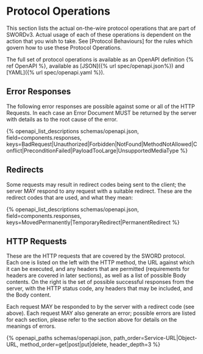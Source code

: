 # Protocol Operations

This section lists the actual on-the-wire protocol operations that are part of SWORDv3.  Actual usage of each of these operations is 
dependent on the action that you wish to take.  See [Protocol Behaviours] for the rules which govern how to use these Protocol Operations.

The full set of protocol operations is available as an OpenAPI definition {% ref OpenAPI %}, available as [JSON]({% url spec/openapi.json%})
and [YAML]({% url spec/openapi.yaml %}).

## Error Responses

The following error responses are possible against some or all of the HTTP Requests.  In each case an Error Document MUST be returned by the 
server with details as to the root cause of the error.

{% 
openapi_list_descriptions
    schemas/openapi.json,
    field=components.responses,
    keys=BadRequest|Unauthorized|Forbidden|NotFound|MethodNotAllowed|Conflict|PreconditionFailed|PayloadTooLarge|UnsupportedMediaType
%}

## Redirects

Some requests may result in redirect codes being sent to the client; the server MAY respond to any request with a suitable redirect.  These 
are the redirect codes that are used, and what they mean:

{%
openapi_list_descriptions
    schemas/openapi.json,
    field=components.responses,
    keys=MovedPermanently|TemporaryRedirect|PermanentRedirect
%}

## HTTP Requests

These are the HTTP requests that are covered by the SWORD protocol.  Each one is listed on the left with the HTTP method, the URL against 
which it can be executed, and any headers that are permitted (requirements for headers are covered in later sections), as well as a list of 
possible Body contents.  On the right is the set of possible successful responses from the server, with the HTTP status code, any headers 
that may be included, and the Body content.

Each request MAY be responded to by the server with a redirect code (see above).  Each request MAY also generate an error; possible errors 
are listed for each section, please refer to the section above for details on the meanings of errors.

{%
openapi_paths
    schemas/openapi.json,
    path_order=Service-URL|Object-URL,
    method_order=get|post|put|delete,
    header_depth=3
%}
